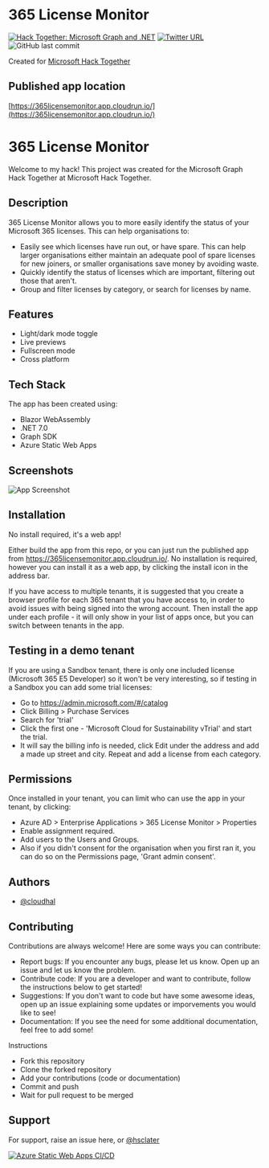 # 365 License Monitor

[![Hack Together: Microsoft Graph and .NET](https://img.shields.io/badge/Microsoft%20-Hack--Together-orange?style=for-the-badge&logo=microsoft)](https://github.com/microsoft/hack-together)
[![Twitter URL](https://img.shields.io/twitter/url?style=for-the-badge&url=https%3A%2F%2Ftwitter.com%2Fhsclater)](https://twitter.com/hsclater)
![GitHub last commit](https://img.shields.io/github/last-commit/cloudhal/365licensemonitor?style=for-the-badge)


Created for [Microsoft Hack Together](https://github.com/microsoft/hack-together)

## Published app location

[https://365licensemonitor.app.cloudrun.io/](https://365licensemonitor.app.cloudrun.io/)



# 365 License Monitor

Welcome to my hack! This project was created for the Microsoft Graph Hack Together at Microsoft Hack Together.



## Description

365 License Monitor allows you to more easily identify the status of your Microsoft 365 licenses. This can help organisations to:

- Easily see which licenses have run out, or have spare. This can help larger organisations either maintain an adequate pool of spare licenses for new joiners, or smaller organisations save money by avoiding waste.
- Quickly identify the status of licenses which are important, filtering out those that aren't.
- Group and filter licenses by category, or search for licenses by name.
## Features

- Light/dark mode toggle
- Live previews
- Fullscreen mode
- Cross platform


## Tech Stack

The app has been created using:

- Blazor WebAssembly
- .NET 7.0
- Graph SDK
- Azure Static Web Apps

## Screenshots

![App Screenshot](https://cloudrun.co.uk/wp-content/uploads/2023/03/license_monitor.png)

## Installation

No install required, it's a web app!

Either build the app from this repo, or you can just run the published app from https://365licensemonitor.app.cloudrun.io/. No installation is required, however you can install it as a web app, by clicking the install icon in the address bar.

If you have access to multiple tenants, it is suggested that you create a browser profile for each 365 tenant that you have access to, in order to avoid issues with being signed into the wrong account. Then install the app under each profile - it will only show in your list of apps once, but you can switch between tenants in the app.

    
## Testing in a demo tenant

If you are using a Sandbox tenant, there is only one included license (Microsoft 365 E5 Developer) so it won't be very interesting, so if testing in a Sandbox you can add some trial licenses:

- Go to https://admin.microsoft.com/#/catalog
- Click Billing > Purchase Services
- Search for 'trial'
- Click the first one - 'Microsoft Cloud for Sustainability vTrial' and start the trial.
- It will say the billing info is needed, click Edit under the address and add a made up street and city.
Repeat and add a license from each category.


## Permissions

Once installed in your tenant, you can limit who can use the app in your tenant, by clicking:

- Azure AD > Enterprise Applications > 365 License Monitor > Properties
- Enable assignment required.
- Add users to the Users and Groups.
- Also if you didn't consent for the organisation when you first ran it, you can do so on the Permissions page, 'Grant admin consent'.
## Authors

- [@cloudhal](https://www.github.com/cloudhal)


## Contributing

Contributions are always welcome! Here are some ways you can contribute:

- Report bugs: If you encounter any bugs, please let us know. Open up an issue and let us know the problem.
- Contribute code: If you are a developer and want to contribute, follow the instructions below to get started!
- Suggestions: If you don't want to code but have some awesome ideas, open up an issue explaining some updates or imporvements you would like to see!
- Documentation: If you see the need for some additional documentation, feel free to add some!

Instructions

- Fork this repository
- Clone the forked repository
- Add your contributions (code or documentation)
- Commit and push
- Wait for pull request to be merged

    
## Support

For support, raise an issue here, or [@hsclater](https://twitter.com/hsclater)

[![Azure Static Web Apps CI/CD](https://github.com/cloudhal/365LicenseMonitor/actions/workflows/azure-static-web-apps-orange-meadow-0c3e81803.yml/badge.svg)](https://github.com/cloudhal/365LicenseMonitor/actions/workflows/azure-static-web-apps-orange-meadow-0c3e81803.yml)

